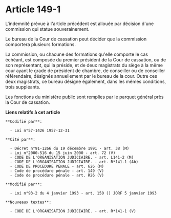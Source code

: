 # Article 149-1

L'indemnité prévue à l'article précédent est allouée par décision d'une commission qui statue souverainement.

Le bureau de la Cour de cassation peut décider que la commission comportera plusieurs formations.

La commission, ou chacune des formations qu'elle comporte le cas échéant, est composée du premier président de la Cour de
cassation, ou de son représentant, qui la préside, et de deux magistrats du siège à la même cour ayant le grade de président
de chambre, de conseiller ou de conseiller référendaire, désignés annuellement par le bureau de la cour. Outre ces deux
magistrats, ce bureau désigne également, dans les mêmes conditions, trois suppléants.

Les fonctions du ministère public sont remplies par le parquet général près la Cour de cassation.

**Liens relatifs à cet article**

	**Codifié par**:

	  - Loi n°57-1426 1957-12-31

	**Cité par**:

	  - Décret n°91-1266 du 19 décembre 1991 - art. 38 (M)
	  - Loi n°2000-516 du 15 juin 2000 - art. 72 (V)
	  - CODE DE L'ORGANISATION JUDICIAIRE. - art. L141-2 (M)
	  - CODE DE L'ORGANISATION JUDICIAIRE. - art. R*141-1 (Ab)
	  - CODE DE PROCEDURE PENALE - art. 626 (M)
	  - Code de procédure pénale - art. 149 (V)
	  - Code de procédure pénale - art. R26 (V)

	**Modifié par**:

	  - Loi n°93-2 du 4 janvier 1993 - art. 150 () JORF 5 janvier 1993

	**Nouveaux textes**:

	  - CODE DE L'ORGANISATION JUDICIAIRE. - art. R*141-1 (V)
